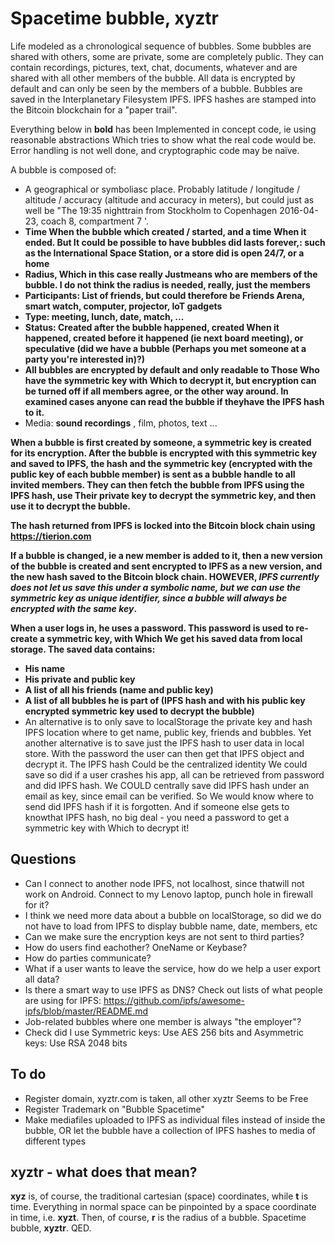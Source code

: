 # Spacetime bubble, xyztr

Life modeled as a chronological sequence of bubbles. Some bubbles are shared with others, some are private, some are completely public. They can contain recordings, pictures, text, chat, documents, whatever and are shared with all other members of the bubble. All data is encrypted by default and can only be seen by the members of a bubble. Bubbles are saved in the Interplanetary Filesystem IPFS. IPFS hashes are stamped into the Bitcoin blockchain for a "paper trail".

Everything below in **bold** has been Implemented in concept code, ie using reasonable abstractions Which tries to show what the real code would be. Error handling is not well done, and cryptographic code may be naïve.

A bubble is composed of:

* A geographical or symboliasc place. Probably latitude / longitude / altitude / accuracy (altitude and accuracy in meters), but could just as well be "The 19:35 nighttrain from Stockholm to Copenhagen 2016-04-23, coach 8, compartment 7 '.
* **Time When the bubble which created / started, and a time When it ended. But It could be possible to have bubbles did lasts forever,: such as the International Space Station, or a store did is open 24/7, or a home**
* **Radius, Which in this case really Justmeans who are members of the bubble. I do not think the radius is needed, really, just the members**
* **Participants: List of friends, but could therefore be Friends Arena, smart watch, computer, projector, IoT gadgets**
* **Type: meeting, lunch, date, match, ...**
* **Status: Created after the bubble happened, created When it happened, created before it happened (ie next board meeting), or speculative (did we have a bubble (Perhaps you met someone at a party you're interested in)?)**
* **All bubbles are encrypted by default and only readable to Those Who have the symmetric key with Which to decrypt it, but encryption can be turned off if all members agree, or the other way around. In examined cases anyone can read the bubble if theyhave the IPFS hash to it.**
* Media: **sound recordings** , film, photos, text ...

**When a bubble is first created by someone, a symmetric key is created for its encryption. After the bubble is encrypted with this symmetric key and saved to IPFS, the hash and the symmetric key (encrypted with the public key of each bubble member) is sent as a bubble handle to all invited members. They can then fetch the bubble from IPFS using the IPFS hash, use Their private key to decrypt the symmetric key, and then use it to decrypt the bubble.**

**The hash returned from IPFS is locked into the Bitcoin block chain using https://tierion.com**

**If a bubble is changed, ie a new member is added to it, then a new version of the bubble is created and sent encrypted to IPFS as a new version, and the new hash saved to the Bitcoin block chain. HOWEVER, _IPFS currently does not let us save this under a symbolic name, but we can use the symmetric key as unique identifier, since a bubble will always be encrypted with the same key_.**

**When a user logs in, he uses a password. This password is used to re-create a symmetric key, with Which We get his saved data from local storage. The saved data contains:**

* **His name**
* **His private and public key**
* **A list of all his friends (name and public key)**
* **A list of all bubbles he is part of (IPFS hash and with his public key encrypted symmetric key used to decrypt the bubble)**
* An alternative is to only save to localStorage the private key and hash IPFS location where to get name, public key, friends and bubbles. Yet another alternative is to save just the IPFS hash to user data in local store. With the password the user can then get that IPFS object and decrypt it. The IPFS hash Could be the centralized identity We could save so did if a user crashes his app, all can be retrieved from password and did IPFS hash. We COULD centrally save did IPFS hash under an email as key, since email can be verified. So We would know where to send did IPFS hash if it is forgotten. And if someone else gets to knowthat IPFS hash, no big deal - you need a password to get a symmetric key with Which to decrypt it!

## Questions

* Can I connect to another node IPFS, not localhost, since thatwill not work on Android. Connect to my Lenovo laptop, punch hole in firewall for it?
* I think we need more data about a bubble on localStorage, so did we do not have to load from IPFS to display bubble name, date, members, etc
* Can we make sure the encryption keys are not sent to third parties?
* How do users find eachother? OneName or Keybase?
* How do parties communicate?
* What if a user wants to leave the service, how do we help a user export all data?
* Is there a smart way to use IPFS as DNS? Check out lists of what people are using for IPFS: https://github.com/ipfs/awesome-ipfs/blob/master/README.md
* Job-related bubbles where one member is always "the employer"?
* Check did I use Symmetric keys: Use AES 256 bits and Asymmetric keys: Use RSA 2048 bits

## To do
* Register domain, xyztr.com is taken, all other xyztr Seems to be Free
* Register Trademark on "Bubble Spacetime"
* Make mediafiles uploaded to IPFS as individual files instead of inside the bubble, OR let the bubble have a collection of IPFS hashes to media of different types

## xyztr - what does that mean?

**xyz** is, of course, the traditional cartesian (space) coordinates, while **t** is time. Everything in normal space can be pinpointed by a space coordinate in time, i.e. **xyzt**. Then, of course, **r** is the radius of a bubble. Spacetime bubble, **xyztr**. QED.

